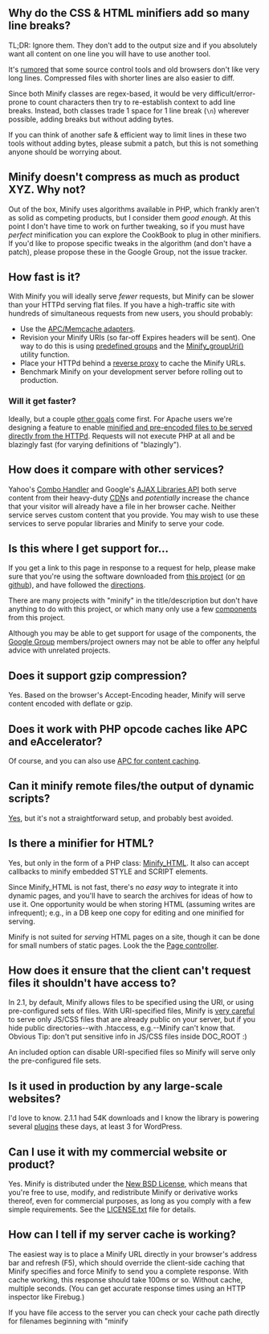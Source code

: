 ## Why do the CSS & HTML minifiers add so many line breaks? ##

TL;DR: Ignore them. They don't add to the output size and if you absolutely want all content on one line you will have to use another tool.

It's [rumored](https://github.com/yui/yuicompressor/blob/master/doc/README#L43) that some source control tools and old browsers don't like very long lines. Compressed files with shorter lines are also easier to diff.

Since both Minify classes are regex-based, it would be very difficult/error-prone to count characters then try to re-establish context to add line breaks. Instead, both classes trade 1 space for 1 line break (` \n `) wherever possible, adding breaks but without adding bytes.

If you can think of another safe & efficient way to limit lines in these two tools without adding bytes, please  submit a patch, but this is not something anyone should be worrying about.

## Minify doesn't compress as much as product XYZ. Why not? ##

Out of the box, Minify uses algorithms available in PHP, which frankly aren't as solid as competing products, but I consider them _good enough_. At this point I don't have time to work on further tweaking, so if you must have _perfect_ minification you can explore the CookBook to plug in other minifiers. If you'd like to propose specific tweaks in the algorithm (and don't have a patch), please propose these in the Google Group, not the issue tracker.

## How fast is it? ##

With Minify you will ideally serve _fewer_ requests, but Minify can be slower than your HTTPd serving flat files. If you have a high-traffic site with hundreds of simultaneous requests from new users, you should probably:

  * Use the [APC/Memcache adapters](CookBook.md).
  * Revision your Minify URIs (so far-off Expires headers will be sent). One way to do this is using [predefined groups](http://code.google.com/p/minify/source/browse/tags/release_2.1.3/min/README.txt#69) and the [Minify\_groupUri()](http://code.google.com/p/minify/source/browse/tags/release_2.1.3/min/utils.php#13) utility function.
  * Place your HTTPd behind a [reverse proxy](http://www.squid-cache.org/Intro/why.dyn) to cache the Minify URLs.
  * Benchmark Minify on your development server before rolling out to production.

### Will it get faster? ###

Ideally, but a couple [other goals](ProjectGoals.md) come first. For Apache users we're designing a feature to enable [minified and pre-encoded files to be served directly from the HTTPd](http://mrclay.org/index.php/2008/05/25/apache-http-encoding-negotiation-notes/). Requests will not execute PHP at all and be blazingly fast (for varying definitions of "blazingly").

## How does it compare with other services? ##

Yahoo's [Combo Handler](http://yuiblog.com/blog/2008/07/16/combohandler/) and Google's [AJAX Libraries API](http://code.google.com/apis/ajaxlibs/) both serve content from their heavy-duty [CDN](http://en.wikipedia.org/wiki/Content_Delivery_Network)s and _potentially_ increase the chance that your visitor will already have a file in her browser cache. Neither service serves custom content that you provide. You may wish to use these services to serve popular libraries and Minify to serve your code.

## Is this where I get support for... ##

If you get a link to this page in response to a request for help, please make sure that you're using the software downloaded from [this project](http://code.google.com/p/minify/) (or [on github](https://github.com/mrclay/minify)), and have followed the [directions](UserGuide.md).

There are many projects with "minify" in the title/description but don't have anything to do with this project, or which many only use a few [components](ComponentClasses.md) from this project.

Although you may be able to get support for usage of the components, the [Google Group](http://groups.google.com/group/minify) members/project owners may not be able to offer any helpful advice with unrelated projects.

## Does it support gzip compression? ##

Yes. Based on the browser's Accept-Encoding header, Minify will serve content encoded with deflate or gzip.

## Does it work with PHP opcode caches like APC and eAccelerator? ##

Of course, and you can also use [APC for content caching](CookBook.md).

## Can it minify remote files/the output of dynamic scripts? ##

[Yes](http://code.google.com/p/minify/wiki/CustomSource#Non-File_Sources), but it's not a straightforward setup, and probably best avoided.

## Is there a minifier for HTML? ##

Yes, but only in the form of a PHP class: [Minify\_HTML](http://code.google.com/p/minify/source/browse/min/lib/Minify/HTML.php).
It also can accept callbacks to minify embedded STYLE and SCRIPT elements.

Since Minify\_HTML is not fast, there's no _easy way_ to integrate it into dynamic pages, and you'll have to search the archives for ideas of how to use it. One opportunity would be when storing HTML (assuming writes are infrequent); e.g., in a DB keep one copy for editing and one minified for serving.

Minify is not suited for _serving_ HTML pages on a site, though it can be done for small numbers of static pages. Look the the [Page controller](http://code.google.com/p/minify/source/browse/min/lib/Minify/Controller/Page.php).

## How does it ensure that the client can't request files it shouldn't have access to? ##

In 2.1, by default, Minify allows files to be specified using the URI, or using pre-configured sets of files. With URI-specified files, Minify is [very careful](Security.md) to serve only JS/CSS files that are already public on your server, but if you hide public directories--with .htaccess, e.g.--Minify can't know that. Obvious Tip: don't put sensitive info in JS/CSS files inside DOC\_ROOT :)

An included option can disable URI-specified files so Minify will serve only the pre-configured file sets.

## Is it used in production by any large-scale websites? ##

I'd love to know. 2.1.1 had 54K downloads and I know the library is powering several [plugins](http://mrclay.org/index.php/2009/01/10/minify-getting-out-there/) these days, at least 3 for WordPress.

## Can I use it with my commercial website or product? ##

Yes. Minify is distributed under the [New BSD License](http://www.opensource.org/licenses/bsd-license.php), which means that you're free to use, modify, and redistribute Minify or derivative works thereof, even for commercial purposes, as long as you comply with a few simple requirements. See the [LICENSE.txt](http://code.google.com/p/minify/source/browse/LICENSE.txt) file for details.

## How can I tell if my server cache is working? ##

The easiest way is to place a Minify URL directly in your browser's address bar and refresh (F5), which should override the client-side caching that Minify specifies and force Minify to send you a complete response. With cache working, this response should take 100ms or so. Without cache, multiple seconds. (You can get accurate response times using an HTTP inspector like Firebug.)

If you have file access to the server you can check your cache path directly for filenames beginning with "minify